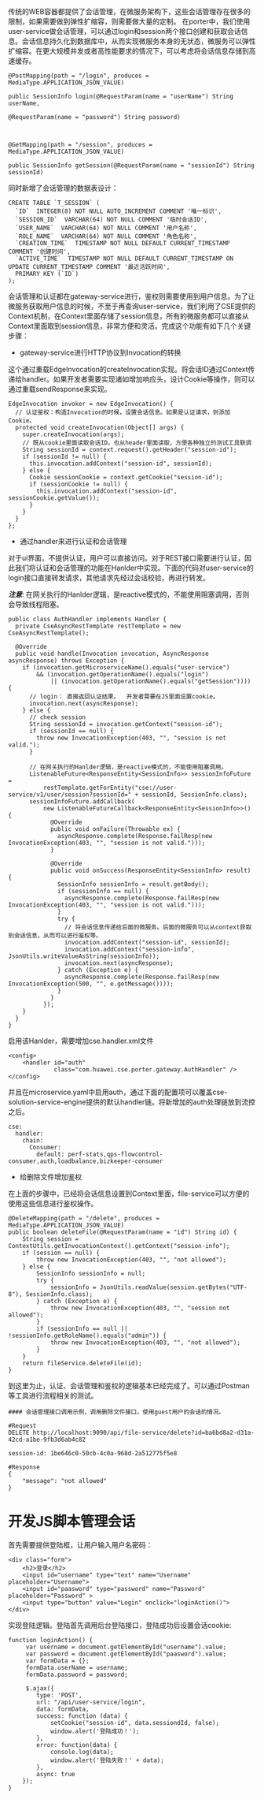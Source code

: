 传统的WEB容器都提供了会话管理，在微服务架构下，这些会话管理存在很多的限制，如果需要做到弹性扩缩容，则需要做大量的定制。 在porter中，我们使用user-service做会话管理，可以通过login和session两个接口创建和获取会话信息。会话信息持久化到数据库中，从而实现微服务本身的无状态，微服务可以弹性扩缩容。在更大规模并发或者高性能要求的情况下，可以考虑将会话信息存储到高速缓存。

```
@PostMapping(path = "/login", produces = MediaType.APPLICATION_JSON_VALUE)

public SessionInfo login(@RequestParam(name = "userName") String userName,

@RequestParam(name = "password") String password)



@GetMapping(path = "/session", produces = MediaType.APPLICATION_JSON_VALUE)

public SessionInfo getSession(@RequestParam(name = "sessionId") String sessionId)
```

同时新增了会话管理的数据表设计：

    CREATE TABLE `T_SESSION` (
      `ID`  INTEGER(8) NOT NULL AUTO_INCREMENT COMMENT '唯一标识',
      `SESSION_ID`  VARCHAR(64) NOT NULL COMMENT '临时会话ID',
      `USER_NAME`  VARCHAR(64) NOT NULL COMMENT '用户名称',
      `ROLE_NAME`  VARCHAR(64) NOT NULL COMMENT '角色名称',
      `CREATION_TIME`  TIMESTAMP NOT NULL DEFAULT CURRENT_TIMESTAMP COMMENT '创建时间',
      `ACTIVE_TIME`  TIMESTAMP NOT NULL DEFAULT CURRENT_TIMESTAMP ON UPDATE CURRENT_TIMESTAMP COMMENT '最近活跃时间',
      PRIMARY KEY (`ID`)
    );

会话管理和认证都在gateway-service进行，鉴权则需要使用到用户信息。为了让微服务获取用户信息的时候，不至于再查询user-service，我们利用了CSE提供的Context机制，在Context里面存储了session信息，所有的微服务都可以直接从Context里面取到session信息，非常方便和灵活。完成这个功能有如下几个关键步骤：

* gateway-service进行HTTP协议到Invocation的转换

这个通过重载EdgeInvocation的createInvocation实现。将会话ID通过Context传递给handler。如果开发者需要实现诸如增加响应头，设计Cookie等操作，则可以通过重载sendResponse来实现。

```
EdgeInvocation invoker = new EdgeInvocation() {
  // 认证鉴权：构造Invocation的时候，设置会话信息。如果是认证请求，则添加Cookie。
  protected void createInvocation(Object[] args) {
    super.createInvocation(args);
    // 既从cookie里面读取会话ID，也从header里面读取，方便各种独立的测试工具联调
    String sessionId = context.request().getHeader("session-id");
    if (sessionId != null) {
      this.invocation.addContext("session-id", sessionId);
    } else {
      Cookie sessionCookie = context.getCookie("session-id");
      if (sessionCookie != null) {
        this.invocation.addContext("session-id", sessionCookie.getValue());
      }
    }
  }
};
```

* 通过handler来进行认证和会话管理

对于ui界面，不提供认证，用户可以直接访问。对于REST接口需要进行认证，因此我们将认证和会话管理的功能在Hanlder中实现。下面的代码对user-service的login接口直接转发请求，其他请求先经过会话校验，再进行转发。

***注意***: 在网关执行的Hanlder逻辑，是reactive模式的，不能使用阻塞调用，否则会导致线程阻塞。

```
public class AuthHandler implements Handler {
  private CseAsyncRestTemplate restTemplate = new CseAsyncRestTemplate();

  @Override
  public void handle(Invocation invocation, AsyncResponse asyncResponse) throws Exception {
    if (invocation.getMicroserviceName().equals("user-service")
        && (invocation.getOperationName().equals("login")
            || (invocation.getOperationName().equals("getSession")))) {
      // login： 直接返回认证结果。  开发者需要在JS里面设置cookie。 
      invocation.next(asyncResponse);
    } else {
      // check session
      String sessionId = invocation.getContext("session-id");
      if (sessionId == null) {
        throw new InvocationException(403, "", "session is not valid.");
      }

      // 在网关执行的Hanlder逻辑，是reactive模式的，不能使用阻塞调用。
      ListenableFuture<ResponseEntity<SessionInfo>> sessionInfoFuture =
          restTemplate.getForEntity("cse://user-service/v1/user/session?sessionId=" + sessionId, SessionInfo.class);
      sessionInfoFuture.addCallback(
          new ListenableFutureCallback<ResponseEntity<SessionInfo>>() {
            @Override
            public void onFailure(Throwable ex) {
              asyncResponse.complete(Response.failResp(new InvocationException(403, "", "session is not valid.")));
            }

            @Override
            public void onSuccess(ResponseEntity<SessionInfo> result) {
              SessionInfo sessionInfo = result.getBody();
              if (sessionInfo == null) {
                asyncResponse.complete(Response.failResp(new InvocationException(403, "", "session is not valid.")));
              }
              try {
                // 将会话信息传递给后面的微服务。后面的微服务可以从context获取到会话信息，从而可以进行鉴权等。 
                invocation.addContext("session-id", sessionId);
                invocation.addContext("session-info", JsonUtils.writeValueAsString(sessionInfo));
                invocation.next(asyncResponse);
              } catch (Exception e) {
                asyncResponse.complete(Response.failResp(new InvocationException(500, "", e.getMessage())));
              }
            }
          });
    }
  }
}
```

启用该Hanlder，需要增加cse.handler.xml文件

```
<config>
    <handler id="auth"
             class="com.huawei.cse.porter.gateway.AuthHandler" />
</config>
```

并且在microservice.yaml中启用auth，通过下面的配置项可以覆盖cse-solution-service-engine提供的默认handler链。将新增加的auth处理链放到流控之后。

```
cse:
  handler:
    chain:
      Consumer:
        default: perf-stats,qps-flowcontrol-consumer,auth,loadbalance,bizkeeper-consumer
```

* 给删除文件增加鉴权

在上面的步骤中，已经将会话信息设置到Context里面，file-service可以方便的使用这些信息进行鉴权操作。

```
@DeleteMapping(path = "/delete", produces = MediaType.APPLICATION_JSON_VALUE)
public boolean deleteFile(@RequestParam(name = "id") String id) {
    String session = ContextUtils.getInvocationContext().getContext("session-info");
    if (session == null) {
        throw new InvocationException(403, "", "not allowed");
    } else {
        SessionInfo sessionInfo = null;
        try {
            sessionInfo = JsonUtils.readValue(session.getBytes("UTF-8"), SessionInfo.class);
        } catch (Exception e) {
            throw new InvocationException(403, "", "session not allowed");
        }
        if (sessionInfo == null || !sessionInfo.getRoleName().equals("admin")) {
            throw new InvocationException(403, "", "not allowed");
        }
    }
    return fileService.deleteFile(id);
}
```

到这里为止，认证、会话管理和鉴权的逻辑基本已经完成了。可以通过Postman等工具进行流程相关的测试。

```
#### 会话管理接口调用示例，调用删除文件接口。使用guest用户的会话的情况。

#Request
DELETE http://localhost:9090/api/file-service/delete?id=ba6bd8a2-d31a-42cd-a1be-9fb3d6ab4c82

session-id: 1be646c0-50cb-4c0a-968d-2a512775f5e8

#Response
{
    "message": "not allowed"
}
```



# 开发JS脚本管理会话

首先需要提供登陆框，让用户输入用户名密码：

```
<div class="form">
    <h2>登录</h2>
    <input id="username" type="text" name="Username" placeholder="Username">
    <input id="paasword" type="password" name="Password" placeholder="Password" >
    <input type="button" value="Login" onclick="loginAction()">
</div>
```

实现登陆逻辑。登陆首先调用后台登陆接口，登陆成功后设置会话cookie:

```
function loginAction() {
     var username = document.getElementById("username").value;
     var password = document.getElementById("paasword").value;
     var formData = {};
     formData.userName = username;
     formData.password = password;

     $.ajax({
        type: 'POST',
        url: "/api/user-service/login",
        data: formData,
        success: function (data) {
            setCookie("session-id", data.sessiondId, false);
            window.alert('登陆成功！');
        },
        error: function(data) {
            console.log(data);
            window.alert('登陆失败！' + data);
        },
        async: true
    });
}
```



